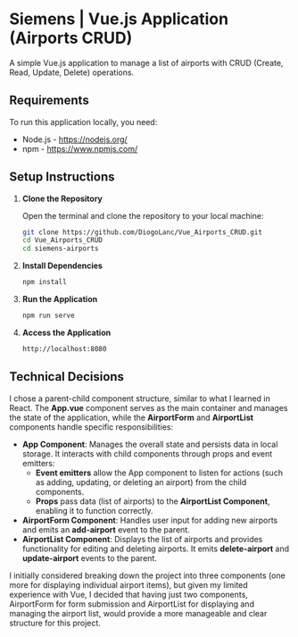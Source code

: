 # Siemens | Vue.js Application (Airports CRUD)

A simple Vue.js application to manage a list of airports with CRUD (Create, Read, Update, Delete) operations.

## Requirements

To run this application locally, you need:

- Node.js - https://nodejs.org/ 
- npm - https://www.npmjs.com/

## Setup Instructions

1. **Clone the Repository**

   Open the terminal and clone the repository to your local machine:
   ```bash
   git clone https://github.com/DiogoLanc/Vue_Airports_CRUD.git
   cd Vue_Airports_CRUD
   cd siemens-airports

2. **Install Dependencies**
   ```bash
   npm install

3. **Run the Application**
   ```bash
   npm run serve

4. **Access the Application**
   ```bash
   http://localhost:8080

## Technical Decisions

I chose a parent-child component structure, similar to what I learned in React. The **App.vue** component serves as the main container and manages the state of the application, while the **AirportForm** and **AirportList** components handle specific responsibilities:

- **App Component**: Manages the overall state and persists data in local storage. It interacts with child components through props and event emitters:
     - **Event emitters** allow the App component to listen for actions (such as adding, updating, or deleting an airport) from the child components.
     - **Props** pass data (list of airports) to the **AirportList Component**, enabling it to function correctly.
- **AirportForm Component**: Handles user input for adding new airports and emits an **add-airport** event to the parent.
- **AirportList Component**: Displays the list of airports and provides functionality for editing and deleting airports. It emits **delete-airport** and **update-airport** events to the parent.

I initially considered breaking down the project into three components (one more for displaying individual airport items), but given my limited experience with Vue, I decided that having just two components, AirportForm for form submission and AirportList for displaying and managing the airport list, would provide a more manageable and clear structure for this project.
